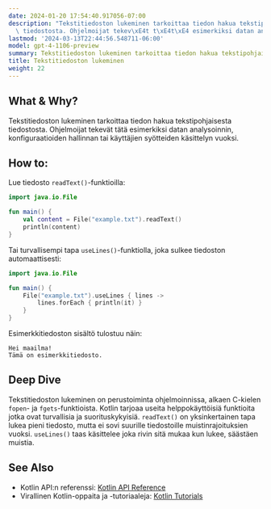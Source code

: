 ```yaml
---
date: 2024-01-20 17:54:40.917056-07:00
description: "Tekstitiedoston lukeminen tarkoittaa tiedon hakua tekstipohjaisesta\
  \ tiedostosta. Ohjelmoijat tekev\xE4t t\xE4t\xE4 esimerkiksi datan analysoinnin,\u2026"
lastmod: '2024-03-13T22:44:56.548711-06:00'
model: gpt-4-1106-preview
summary: Tekstitiedoston lukeminen tarkoittaa tiedon hakua tekstipohjaisesta tiedostosta.
title: Tekstitiedoston lukeminen
weight: 22
---
```


## What & Why?
Tekstitiedoston lukeminen tarkoittaa tiedon hakua tekstipohjaisesta tiedostosta. Ohjelmoijat tekevät tätä esimerkiksi datan analysoinnin, konfiguraatioiden hallinnan tai käyttäjien syötteiden käsittelyn vuoksi.

## How to:
Lue tiedosto `readText()`-funktioilla:

```Kotlin
import java.io.File

fun main() {
    val content = File("example.txt").readText()
    println(content)
}
```

Tai turvallisempi tapa `useLines()`-funktiolla, joka sulkee tiedoston automaattisesti:

```Kotlin
import java.io.File

fun main() {
    File("example.txt").useLines { lines ->
        lines.forEach { println(it) }
    }
}
```

Esimerkkitiedoston sisältö tulostuu näin:

```
Hei maailma!
Tämä on esimerkkitiedosto.
```

## Deep Dive
Tekstitiedoston lukeminen on perustoiminta ohjelmoinnissa, alkaen C-kielen `fopen`- ja `fgets`-funktioista. Kotlin tarjoaa useita helppokäyttöisiä funktioita jotka ovat turvallisia ja suorituskykyisiä. `readText()` on yksinkertainen tapa lukea pieni tiedosto, mutta ei sovi suurille tiedostoille muistinrajoituksien vuoksi. `useLines()` taas käsittelee joka rivin sitä mukaa kun lukee, säästäen muistia.

## See Also
- Kotlin API:n referenssi: [Kotlin API Reference](https://kotlinlang.org/api/latest/jvm/stdlib/kotlin.io/)
- Virallinen Kotlin-oppaita ja -tutoriaaleja: [Kotlin Tutorials](https://kotlinlang.org/docs/tutorials/)

